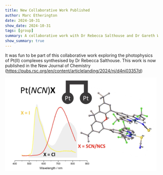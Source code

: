 ```yaml
---
title: New Collaborative Work Published
author: Marc Etherington
date: 2024-10-31
show_date: 2024-10-31
tags: [group]
summary: A collaborative work with Dr Rebecca Salthouse and Dr Gareth Williams is now published
show_summary: true
---
```

It was fun to be part of this collaborative work exploring the photophysics of Pt(II) complexes synthesised by Dr Rebecca Salthouse. This work is now published in the New Journal of Chemistry (https://pubs.rsc.org/en/content/articlelanding/2024/nj/d4nj03357d)

<img src="https://github.com/marc-k-etherington/marc-k-etherington.github.io/blob/main/content/post/images/Pt_NCN_Paper.jpg?raw=true" width="500" height="auto">
